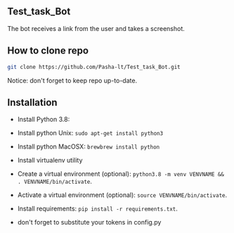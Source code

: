 ## Test_task_Bot
The bot receives a link from the user and takes a screenshot.
## How to clone repo
```bash
git clone https://github.com/Pasha-lt/Test_task_Bot.git
```
Notice: don't forget to keep repo up-to-date.

## Installation
* Install Python 3.8:
* Install python Unix: `sudo apt-get install python3`
* Install python MacOSX: `brewbrew install python`
* Install virtualenv utility

* Create a virtual environment (optional): `python3.8 -m venv VENVNAME && . VENVNAME/bin/activate`.
* Activate a virtual environment (optional): `source VENVNAME/bin/activate`.
* Install requirements: `pip install -r requirements.txt`.
* don't forget to substitute your tokens in config.py
